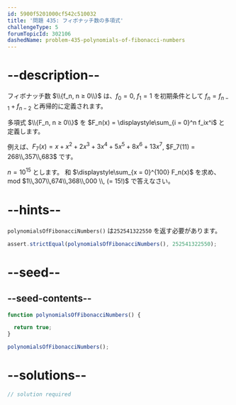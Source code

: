 ```yaml
---
id: 5900f5201000cf542c510032
title: '問題 435: フィボナッチ数の多項式'
challengeType: 5
forumTopicId: 302106
dashedName: problem-435-polynomials-of-fibonacci-numbers
---
```


# --description--

フィボナッチ数 $\\{f_n, n ≥ 0\\}$ は、$f_0 = 0$, $f_1 = 1$ を初期条件として $f_n = f_{n - 1} + f_{n - 2}$ と再帰的に定義されます。

多項式 $\\{F_n, n ≥ 0\\}$ を $F_n(x) = \displaystyle\sum_{i = 0}^n f_ix^i$ と定義します。

例えば、$F_7(x) = x + x^2 + 2x^3 + 3x^4 + 5x^5 + 8x^6 + 13x^7$, $F_7(11) = 268\\,357\\,683$ です。

$n = {10}^{15}$ とします。 和 $\displaystyle\sum_{x = 0}^{100} F_n(x)$ を求め、mod $1\\,307\\,674\\,368\\,000 \\, (= 15!)$ で答えなさい。

# --hints--

`polynomialsOfFibonacciNumbers()` は`252541322550` を返す必要があります。

```js
assert.strictEqual(polynomialsOfFibonacciNumbers(), 252541322550);
```

# --seed--

## --seed-contents--

```js
function polynomialsOfFibonacciNumbers() {

  return true;
}

polynomialsOfFibonacciNumbers();
```

# --solutions--

```js
// solution required
```
